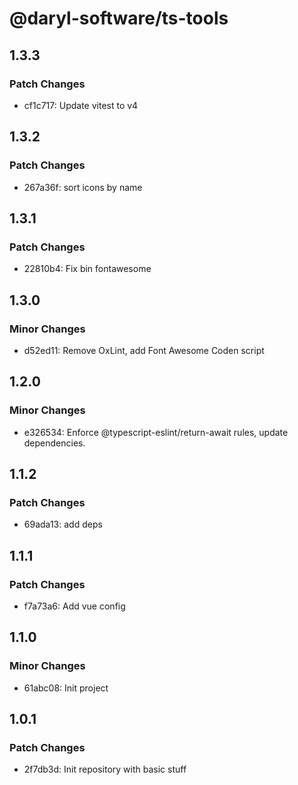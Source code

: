 # @daryl-software/ts-tools

## 1.3.3

### Patch Changes

- cf1c717: Update vitest to v4

## 1.3.2

### Patch Changes

- 267a36f: sort icons by name

## 1.3.1

### Patch Changes

- 22810b4: Fix bin fontawesome

## 1.3.0

### Minor Changes

- d52ed11: Remove OxLint, add Font Awesome Coden script

## 1.2.0

### Minor Changes

- e326534: Enforce @typescript-eslint/return-await rules, update dependencies.

## 1.1.2

### Patch Changes

- 69ada13: add deps

## 1.1.1

### Patch Changes

- f7a73a6: Add vue config

## 1.1.0

### Minor Changes

- 61abc08: Init project

## 1.0.1

### Patch Changes

- 2f7db3d: Init repository with basic stuff
